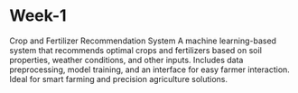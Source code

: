 # Week-1
Crop and Fertilizer Recommendation System  A machine learning-based system that recommends optimal crops and fertilizers based on soil properties, weather conditions, and other inputs. Includes data preprocessing, model training, and an interface for easy farmer interaction. Ideal for smart farming and precision agriculture solutions.
